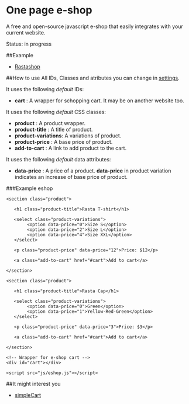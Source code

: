 # One page e-shop
A free and open-source javascript e-shop that easily integrates with your current website.

Status: in progress

##Example
- [Rastashop](#)

##How to use
All IDs, Classes and atributes you can change in [settings](#).

It uses the following *default* IDs:
- **cart**				: A wrapper for schopping cart. It may be on another website too.

It uses the following *default* CSS classes:
- **product** 			: A product wrapper.
- **product-title**		: A title of product.
- **product-variations**: A variations of product.
- **product-price**		: A base price of product.
- **add-to-cart**		: A link to add product to the cart.

It uses the following *default* data attributes:
- **data-price** 		: A price of a product. **data-price** in product variation indicates an increase of base price of product.

###Example eshop
```
<section class="product">  
      
   <h1 class="product-title">Rasta T-shirt</h1>  

   <select class="product-variations">
   		<option data-price="0">Size S</option>
   		<option data-price="2">Size L</option>	
   		<option data-price="4">Size XXL</option>
   </select>   
   
   <p class="product-price" data-price="12">Price: $12</p>
   
   <a class="add-to-cart" href="#cart">Add to cart</a>
      
</section>  

<section class="product">  
      
   <h1 class="product-title">Rasta Cap</h1>  

   <select class="product-variations">
   		<option data-price="0">Green</option>
   		<option data-price="1">Yellow-Red-Green</option>	   		
   </select>   
   
   <p class="product-price" data-price="3">Price: $3</p>
   
   <a class="add-to-cart" href="#cart">Add to cart</a>
      
</section> 

<!-- Wrapper for e-shop cart -->
<div id="cart"></div>

<script src="js/eshop.js"></script>
```
##It might interest you
- [simpleCart](https://github.com/wojodesign/simplecart-js)
